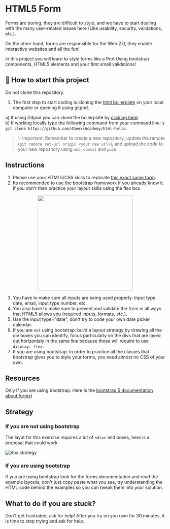 #  HTML5 Form

Forms are boring, they are difficult to style, and we have to start dealing with the many user-related issues here (Like usability, security, validations, etc.).

On the other hand, forms are responsible for the Web 2.0, they enable interactive websites and all the fun!

In this project you will learn to style forms like a Pro! Using bootstrap components, HTML5 elements and your first small validations!



## 🌱  How to start this project

Do not clone this repository.

1. The first step to start coding is cloning the [html boilerplate](https://github.com/4GeeksAcademy/html-hello) on your local computer or opening it using gitpod.

a) If using Gitpod you can clone the boilerplate by [clicking here](https://github.com/4GeeksAcademy/html-hello).  
b) If working locally type the following command from your command line: `$ git clone https://github.com/4GeeksAcademy/html-hello`.  

>💡 Important: Remember to create a new repository, update the remote (`git remote set-url origin <your new url>`), and upload the code to your new repository using `add`, `commit` and `push`.


## Instructions

1. Please use your HTML5/CSS skills to replicate [this exact same form](https://github.com/breatheco-de/html5-form/blob/master/preview.png?raw=true).
2. Its recommended to use the bootstrap framework if you already know it. If you don't then practice your layout skills using the flex box.

<p align="center"><img src="https://github.com/breatheco-de/html5-form/blob/master/preview.png?raw=true" height="300" /></p>

3. You have to make sure all inputs are being used properly: Input type date, email, input type number, etc.
4. You also have to make sure to prevent and validate the form in all ways that HTML5 allows you (required inputs, formats, etc.).
5. Use the input type="date", don't try to code your own date picker calendar.
6. If you are `not` using bootstrap: build a layout strategy by drawing all the div boxes you can identify, focus particularly on the divs that are layed out horizontaly in the same line because those will require to use `display: flex`.
7. If you are using bootstrap: In order to practice all the classes that bootstrap gives you to style your forms, you need almost no CSS of your own.

## Resources

Only if you are using bootstrap: Here is the [bootstrap 5 documentation about forms](https://getbootstrap.com/docs/5.0/forms/overview/))

## Strategy

### If you are not using bootstrap

The layut for this exercise requires a lot of `<div>` and boxes, here is a proposal that could work.

![Box strategy](https://github.com/breatheco-de/exercise-html5-form/blob/master/.learn/form-strateggy.png?raw=true)

### If you are using bootstrap

If yuo are using bootstrap look for the forms documentation and read the example layouts, don't just copy paste what you see, try understanding the HTML code behind the examples so you can tweak them into your solution.

## What to do if you are stuck?

Don't get frustrated, ask for help! After you try on you own for 30 minutes, it is time to stop trying and ask for help.
